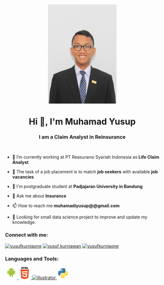 <p align="center">
  <img src="7 FOTO M YUSUP.jpg" width="224px" height="324px">
</p>

<h1 align="center">Hi 👋, I'm Muhamad Yusup</h1>
<h3 align="center">I am a Claim Analyst in Reinsurance</h3>
<br>

- 🏢 I’m currently working at PT Reasuransi Syariah Indonesia as **Life Claim Analyst**

- 🔭 The task of a job placement is to match **job seekers** with available **job vacancies**

- 🌱 I'm postgraduate student at **Padjajaran University in Bandung**

- 💬 Ask me about **Insurance**
  
- 📫 How to reach me **muhamadiyusup@@gmail.com**
  
- 👀 Looking for small data science project to improve and update my knowledge.

<h3 align="left">Connect with me:</h3>
<p align="left">
<a href="https://twitter.com/yusufkurniaone" target="blank"><img align="center" src="https://raw.githubusercontent.com/rahuldkjain/github-profile-readme-generator/master/src/images/icons/Social/twitter.svg" alt="yusufkurniaone" height="30" width="40" /></a>
<a href="https://fb.com/yusuf kurniawan" target="blank"><img align="center" src="https://raw.githubusercontent.com/rahuldkjain/github-profile-readme-generator/master/src/images/icons/Social/facebook.svg" alt="yusuf kurniawan" height="30" width="40" /></a>
<a href="https://instagram.com/yusufkurniaone" target="blank"><img align="center" src="https://raw.githubusercontent.com/rahuldkjain/github-profile-readme-generator/master/src/images/icons/Social/instagram.svg" alt="yusufkurniaone" height="30" width="40" /></a>
</p>

<h3 align="left">Languages and Tools:</h3>
<p align="left"> <a href="https://developer.android.com" target="_blank" rel="noreferrer"> <img src="https://raw.githubusercontent.com/devicons/devicon/master/icons/android/android-original-wordmark.svg" alt="android" width="40" height="40"/> </a> <a href="https://www.w3.org/html/" target="_blank" rel="noreferrer"> <img src="https://raw.githubusercontent.com/devicons/devicon/master/icons/html5/html5-original-wordmark.svg" alt="html5" width="40" height="40"/> </a> <a href="https://www.adobe.com/in/products/illustrator.html" target="_blank" rel="noreferrer"> <img src="https://www.vectorlogo.zone/logos/adobe_illustrator/adobe_illustrator-icon.svg" alt="illustrator" width="40" height="40"/> </a> <a href="https://www.python.org" target="_blank" rel="noreferrer"> <img src="https://raw.githubusercontent.com/devicons/devicon/master/icons/python/python-original.svg" alt="python" width="40" height="40"/> </a> </p>
